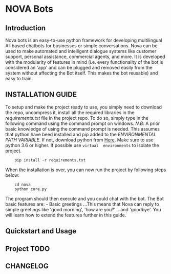 NOVA Bots
=========

Introduction
-----------
Nova bots is an easy-to-use python framework for developing multilingual AI-based chatbots 
for businesses or simple conversations. Nova can be used to make automated and intelligent dialogue 
systems like customer support, personal assistance, commercial agents, and more. It is developed with 
the modularity of features in mind (i.e. every functionality of the bot is considered an 'app' and can 
be plugged and removed easily from the system without affecting the Bot itself. This makes the bot 
reusable) and easy to train.


INSTALLATION GUIDE
------------------
To setup and make the project ready to use, you simply need to download the repo, uncompress it,
install all the required libraries in the *requirements.txt* file in the project repo. To do so, 
simply type in the following command using the command prompt on windows.
*N.B*: A prior basic knowledge of using the command prompt is needed. This assumes that python have
beed installed and pip added to the *ENVIRONMENTAL PATH VARIABLE*. If not, download python from
[Here](http://www.python.org>). Make sure to use python 3.6 or higher. If possible use `virtual 
environments` to isolate the project.
```shell
    pip install -r requirements.txt
```
When the installation is over, you can now run the project by following steps below:
```shell
    cd nova
    python core.py
```
The program should then execute and you could chat with the bot. The Bot basic features are:
    - Basic greetings
    ...This means that Nova can reply to simple greetings like 'good morning', 'how are you?'
    ...and 'goodbye'. You will learn how to extend the features further in this guide.


Quickstart and Usage
--------------------



Project TODO
------------


CHANGELOG
---------
